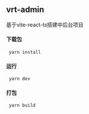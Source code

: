 ## vrt-admin

基于vite-react-ts搭建中后台项目


#### 下载包

```yarn
 yarn install
```

#### 运行

```yarn
 yarn dev
```

#### 打包

```yarn
 yarn build
```

